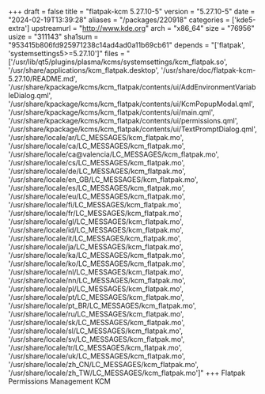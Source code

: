 +++
draft = false
title = "flatpak-kcm 5.27.10-5"
version = "5.27.10-5"
date = "2024-02-19T13:39:28"
aliases = "/packages/220918"
categories = ['kde5-extra']
upstreamurl = "http://www.kde.org"
arch = "x86_64"
size = "76956"
usize = "311143"
sha1sum = "953415b806fd925971238c14ad4ad0a11b69cb61"
depends = "['flatpak', 'systemsettings5>=5.27.10']"
files = "['/usr/lib/qt5/plugins/plasma/kcms/systemsettings/kcm_flatpak.so', '/usr/share/applications/kcm_flatpak.desktop', '/usr/share/doc/flatpak-kcm-5.27.10/README.md', '/usr/share/kpackage/kcms/kcm_flatpak/contents/ui/AddEnvironmentVariableDialog.qml', '/usr/share/kpackage/kcms/kcm_flatpak/contents/ui/KcmPopupModal.qml', '/usr/share/kpackage/kcms/kcm_flatpak/contents/ui/main.qml', '/usr/share/kpackage/kcms/kcm_flatpak/contents/ui/permissions.qml', '/usr/share/kpackage/kcms/kcm_flatpak/contents/ui/TextPromptDialog.qml', '/usr/share/locale/ar/LC_MESSAGES/kcm_flatpak.mo', '/usr/share/locale/ca/LC_MESSAGES/kcm_flatpak.mo', '/usr/share/locale/ca@valencia/LC_MESSAGES/kcm_flatpak.mo', '/usr/share/locale/cs/LC_MESSAGES/kcm_flatpak.mo', '/usr/share/locale/de/LC_MESSAGES/kcm_flatpak.mo', '/usr/share/locale/en_GB/LC_MESSAGES/kcm_flatpak.mo', '/usr/share/locale/es/LC_MESSAGES/kcm_flatpak.mo', '/usr/share/locale/eu/LC_MESSAGES/kcm_flatpak.mo', '/usr/share/locale/fi/LC_MESSAGES/kcm_flatpak.mo', '/usr/share/locale/fr/LC_MESSAGES/kcm_flatpak.mo', '/usr/share/locale/gl/LC_MESSAGES/kcm_flatpak.mo', '/usr/share/locale/id/LC_MESSAGES/kcm_flatpak.mo', '/usr/share/locale/it/LC_MESSAGES/kcm_flatpak.mo', '/usr/share/locale/ja/LC_MESSAGES/kcm_flatpak.mo', '/usr/share/locale/ka/LC_MESSAGES/kcm_flatpak.mo', '/usr/share/locale/ko/LC_MESSAGES/kcm_flatpak.mo', '/usr/share/locale/nl/LC_MESSAGES/kcm_flatpak.mo', '/usr/share/locale/nn/LC_MESSAGES/kcm_flatpak.mo', '/usr/share/locale/pl/LC_MESSAGES/kcm_flatpak.mo', '/usr/share/locale/pt/LC_MESSAGES/kcm_flatpak.mo', '/usr/share/locale/pt_BR/LC_MESSAGES/kcm_flatpak.mo', '/usr/share/locale/ru/LC_MESSAGES/kcm_flatpak.mo', '/usr/share/locale/sk/LC_MESSAGES/kcm_flatpak.mo', '/usr/share/locale/sl/LC_MESSAGES/kcm_flatpak.mo', '/usr/share/locale/sv/LC_MESSAGES/kcm_flatpak.mo', '/usr/share/locale/tr/LC_MESSAGES/kcm_flatpak.mo', '/usr/share/locale/uk/LC_MESSAGES/kcm_flatpak.mo', '/usr/share/locale/zh_CN/LC_MESSAGES/kcm_flatpak.mo', '/usr/share/locale/zh_TW/LC_MESSAGES/kcm_flatpak.mo']"
+++
Flatpak Permissions Management KCM